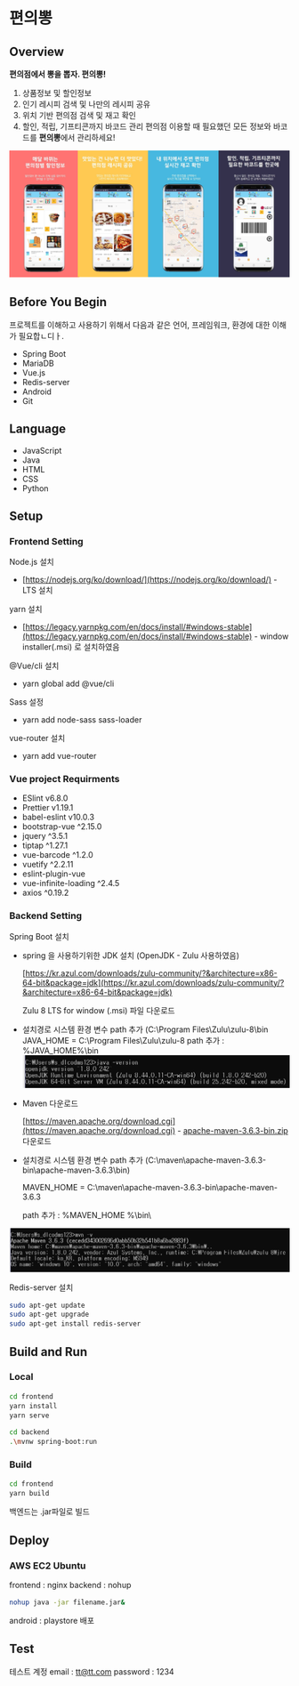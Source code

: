 # 편의뽕

## Overview
**편의점에서 뽕을 뽑자. 편의뽕!**
1. 상품정보 및 할인정보
2. 인기 레시피 검색 및 나만의 레시피 공유
3. 위치 기반 편의점 검색 및 재고 확인
4. 할인, 적립, 기프티콘까지 바코드 관리
편의점 이용할 때 필요했던 모든 정보와 바코드를 **편의뽕**에서 관리하세요!

![images](image/overview.jpg)


## Before You Begin
프로젝트를 이해하고 사용하기 위해서 다음과 같은 언어, 프레임워크, 환경에 대한 이해가 필요합ㄴ디ㅏ.
- Spring Boot
- MariaDB
- Vue.js
- Redis-server
- Android
- Git

## Language
- JavaScript
- Java
- HTML
- CSS
- Python

## Setup
### Frontend Setting

Node.js 설치

- [https://nodejs.org/ko/download/](https://nodejs.org/ko/download/) - LTS 설치

yarn 설치

- [https://legacy.yarnpkg.com/en/docs/install/#windows-stable](https://legacy.yarnpkg.com/en/docs/install/#windows-stable) - window installer(.msi) 로 설치하였음

@Vue/cli 설치

- yarn global add @vue/cli

Sass 설정

- yarn add node-sass sass-loader

vue-router 설치

- yarn add vue-router

### Vue project Requirments

- ESlint v6.8.0
- Prettier v1.19.1
- babel-eslint​ v10.0.3
- bootstrap-vue ^2.15.0
- jquery ^3.5.1
- tiptap ^1.27.1
- vue-barcode ^1.2.0
- vuetify ^2.2.11
- eslint-plugin-vue
- vue-infinite-loading ^2.4.5
- axios ^0.19.2

### Backend Setting

Spring Boot 설치

- spring 을 사용하기위한 JDK 설치 (OpenJDK - Zulu 사용하였음)

    [https://kr.azul.com/downloads/zulu-community/?&architecture=x86-64-bit&package=jdk](https://kr.azul.com/downloads/zulu-community/?&architecture=x86-64-bit&package=jdk) 

    Zulu 8 LTS for window (.msi) 파일 다운로드

- 설치경로 시스템 환경 변수 path 추가 (C:\Program Files\Zulu\zulu-8\bin\
    JAVA_HOME = C:\Program Files\Zulu\zulu-8
    path 추가 : %JAVA_HOME%\bin\
![javapath](image/javapath.png)

- Maven 다운로드

    [https://maven.apache.org/download.cgi](https://maven.apache.org/download.cgi) - [apache-maven-3.6.3-bin.zip](http://apache-maven-3.6.3-bin.zip) 다운로드

- 설치경로 시스템 환경 변수 path 추가 (C:\maven\apache-maven-3.6.3-bin\apache-maven-3.6.3\bin)

    MAVEN_HOME = C:\maven\apache-maven-3.6.3-bin\apache-maven-3.6.3

    path 추가 : %MAVEN_HOME %\bin\

![mavenpath](image/mavenpath.png)

Redis-server 설치

```bash
sudo apt-get update
sudo apt-get upgrade
sudo apt-get install redis-server
```

## Build and Run

### Local

```bash
cd frontend
yarn install
yarn serve
```

```bash
cd backend
.\mvnw spring-boot:run
```

### Build

```bash
cd frontend
yarn build
```

백엔드는 .jar파일로 빌드

## Deploy

### AWS EC2 Ubuntu

frontend : nginx
backend : nohup
```bash
nohup java -jar filename.jar&
```
android : playstore 배포

## Test
테스트 계정
    email : tt@tt.com
    password : 1234
